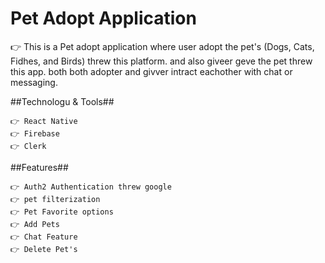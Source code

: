 # Pet Adopt Application #
👉 This is a Pet adopt application where user adopt the pet's (Dogs, Cats, Fidhes, and Birds) threw this platform. and also giveer geve the pet  threw this app. both both adopter and givver intract eachother 
    with chat or messaging.

##Technologu & Tools##
```
👉 React Native
👉 Firebase
👉 Clerk
```

##Features##
```
👉 Auth2 Authentication threw google
👉 pet filterization
👉 Pet Favorite options
👉 Add Pets
👉 Chat Feature
👉 Delete Pet's
```
